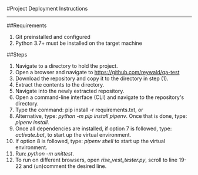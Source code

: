 #Project Deployment Instructions
_____________________________________
##Requirements
1. Git preinstalled and configured
2. Python 3.7+ must be installed on the target machine

##Steps
1. Navigate to a directory to hold the project.
2. Open a browser and navigate to https://github.com/reywald/qa-test
3. Download the repository and copy it to the directory in step (1).
4. Extract the contents to the directory.
5. Navigate into the newly extracted repository.
6. Open a command-line interface (CLI) and navigate to the repository's directory.
7. Type the command: pip install -r requirements.txt, or
8. Alternative, type: _python -m pip install pipenv_. Once that is done, type: _pipenv install_.
9. Once all dependencies are installed, if option 7 is followed, type: _activate.bat_, to start up the virtual environment.
10. If option 8 is followed, type: _pipenv shell_ to start up the virtual environment.
11. Run: _python -m unittest_.
12. To run on different browsers, open _rise_vest_tester.py_, scroll to line 19-22 and (un)comment the desired line.